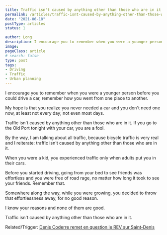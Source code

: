 ```yaml
---
title: Traffic isn't caused by anything other than those who are in it
permalink: /articles/traffic-isnt-caused-by-anything-other-than-those-who-are-in-it/
date: "2021-06-18"
postType: articles
status: 1

author: Long
description: I encourage you to remember when you were a younger person before you could drive a car, remember how you went from one place to another.
image: 
pageClass: article
# search: false
type: post
tags:
- Driving
- Traffic
- Urban planning
---
```


I encourage you to remember when you were a younger person before you could drive a car, remember how you went from one place to another.

My hope is that you realize you never needed a car and you don't need one now, at least not every day; not even most days.

Traffic isn't caused by anything other than those who are in it. If you go to the Old Port tonight with your car, you are a fool.

By the way, I am talking about all traffic, because bicycle traffic is very real and I reiterate: traffic isn't caused by anything other than those who are in it.

When you were a kid, you experienced traffic only when adults put you in their cars.

Before you started driving, going from your bed to see friends was effortless and you were free of road rage, no matter how long it took to see your friends. Remember that.

Somewhere along the way, while you were growing, you decided to throw that effortlessness away, for no good reason.

I know your reasons and none of them are good.

Traffic isn't caused by anything other than those who are in it.

Related/Trigger: <a target="_blank" href="https://journalmetro.com/actualites/politique/2657570/denis-coderre-remet-en-question-le-rev-sur-saint-denis/">Denis Coderre remet en question le REV sur Saint-Denis</a>
